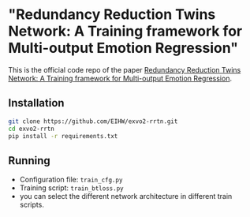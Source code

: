 # "Redundancy Reduction Twins Network: A Training framework for Multi-output Emotion Regression"
This is the official code repo of the paper [Redundancy Reduction Twins Network: A Training framework for Multi-output Emotion Regression](https://arxiv.org/abs/2206.09142).

## Installation

~~~bash
git clone https://github.com/EIHW/exvo2-rrtn.git
cd exvo2-rrtn
pip install -r requirements.txt
~~~

## Running
- Configuration file: `train_cfg.py`
- Training script: `train_btloss.py`
- you can select the different network architecture in different train scripts.